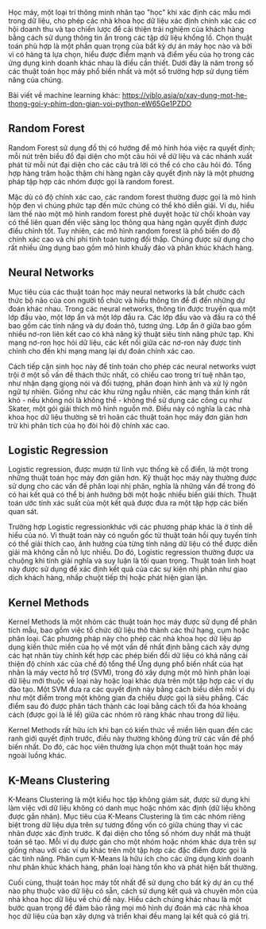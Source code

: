 Học máy, một loại trí thông minh nhân tạo "học" khi xác định các mẫu mới trong dữ liệu, cho phép các nhà khoa học dữ liệu xác định chính xác các cơ hội doanh thu và tạo chiến lược để cải thiện trải nghiệm của khách hàng bằng cách sử dụng thông tin ẩn trong các tập dữ liệu khổng lồ.
Chọn thuật toán phù hợp là một phần quan trọng của bất kỳ dự án máy học nào và bởi vì có hàng tá lựa chọn, hiểu được điểm mạnh và điểm yếu của họ trong các ứng dụng kinh doanh khác nhau là điều cần thiết. Dưới đây là năm trong số các thuật toán học máy phổ biến nhất và một số trường hợp sử dụng tiềm năng của chúng.

Bài viết về machine learning khác: https://viblo.asia/p/xay-dung-mot-he-thong-goi-y-phim-don-gian-voi-python-eW65Ge1PZDO

## Random Forest
Random Forest sử dụng đồ thị có hướng để mô hình hóa việc ra quyết định; mỗi nút trên biểu đồ đại diện cho một câu hỏi về dữ liệu và các nhánh xuất phát từ mỗi nút đại diện cho các câu trả lời có thể có cho câu hỏi đó. Tổng hợp hàng trăm hoặc thậm chí hàng ngàn cây quyết định này là một phương pháp tập hợp các nhóm được gọi là random forest.

Mặc dù có độ chính xác cao, các random forest thường được gọi là mô hình hộp đen vì chúng phức tạp đến mức chúng có thể khó diễn giải. Ví dụ, hiểu làm thế nào một mô hình random forest phê duyệt hoặc từ chối khoản vay có thể liên quan đến việc sàng lọc thông qua hàng ngàn quyết định được điều chỉnh tốt. Tuy nhiên, các mô hình random forest là phổ biến do độ chính xác cao và chi phí tính toán tương đối thấp. Chúng được sử dụng cho rất nhiều ứng dụng bao gồm mô hình khuấy đảo và phân khúc khách hàng.

## Neural Networks 
Mục tiêu của các thuật toán học máy neural networks là bắt chước cách thức bộ não của con người tổ chức và hiểu thông tin để đi đến những dự đoán khác nhau. Trong các  neural networks, thông tin được truyền qua một lớp đầu vào, một lớp ẩn và một lớp đầu ra. Các lớp đầu vào và đầu ra có thể bao gồm các tính năng và dự đoán thô, tương ứng. Lớp ẩn ở giữa bao gồm nhiều nơ-ron liên kết cao có khả năng kỹ thuật siêu tính năng phức tạp. Khi mạng nơ-ron học hỏi dữ liệu, các kết nối giữa các nơ-ron này được tinh chỉnh cho đến khi mạng mang lại dự đoán chính xác cao.

Cách tiếp cận sinh học này để tính toán cho phép các neural networks vượt trội ở một số vấn đề thách thức nhất, có chiều cao trong trí tuệ nhân tạo, như nhận dạng giọng nói và đối tượng, phân đoạn hình ảnh và xử lý ngôn ngữ tự nhiên. Giống như các khu rừng ngẫu nhiên, các mạng thần kinh rất khó - nếu không nói là không thể - không thể sử dụng các công cụ như Skater, một gói giải thích mô hình nguồn mở. Điều này có nghĩa là các nhà khoa học dữ liệu thường sẽ trì hoãn các thuật toán học máy đơn giản hơn trừ khi phân tích của họ đòi hỏi độ chính xác cao.

## Logistic Regression
Logistic regression, được mượn từ lĩnh vực thống kê cổ điển, là một trong những thuật toán học máy đơn giản hơn. Kỹ thuật học máy này thường được sử dụng cho các vấn đề phân loại nhị phân, nghĩa là những vấn đề trong đó có hai kết quả có thể bị ảnh hưởng bởi một hoặc nhiều biến giải thích. Thuật toán ước tính xác suất của một kết quả được đưa ra một tập hợp các biến quan sát.

Trường hợp Logistic regressionkhác với các phương pháp khác là ở tính dễ hiểu của nó. Vì thuật toán này có nguồn gốc từ thuật toán hồi quy tuyến tính có thể giải thích cao, ảnh hưởng của từng tính năng dữ liệu có thể được diễn giải mà không cần nỗ lực nhiều. Do đó, Logistic regression thường được ưa chuộng khi tính giải nghĩa và suy luận là tối quan trọng. Thuật toán linh hoạt này được sử dụng để xác định kết quả của các sự kiện nhị phân như giao dịch khách hàng, nhấp chuột tiếp thị hoặc phát hiện gian lận.


## Kernel Methods
Kernel Methods là một nhóm các thuật toán học máy được sử dụng để phân tích mẫu, bao gồm việc tổ chức dữ liệu thô thành các thứ hạng, cụm hoặc phân loại. Các phương pháp này cho phép các nhà khoa học dữ liệu áp dụng kiến thức miền của họ về một vấn đề nhất định bằng cách xây dựng các hạt nhân tùy chỉnh kết hợp các phép biến đổi dữ liệu có khả năng cải thiện độ chính xác của chế độ tổng thể Ứng dụng phổ biến nhất của hạt nhân là máy vectơ hỗ trợ (SVM), trong đó xây dựng một mô hình phân loại dữ liệu mới thuộc về loại này hoặc loại khác dựa trên một tập hợp các ví dụ đào tạo. Một SVM đưa ra các quyết định này bằng cách biểu diễn mỗi ví dụ như một điểm trong một không gian đa chiều được gọi là siêu phẳng. Các điểm sau đó được phân tách thành các loại bằng cách tối đa hóa khoảng cách (được gọi là lề lề) giữa các nhóm rõ ràng khác nhau trong dữ liệu.

Kernel Methods rất hữu ích khi bạn có kiến thức về miền liên quan đến các ranh giới quyết định trước, điều này thường không đúng trừ các vấn đề phổ biến nhất. Do đó, các học viên thường lựa chọn một thuật toán học máy ngoài luồng khác.

## K-Means Clustering
K-Means Clustering là một kiểu học tập không giám sát, được sử dụng khi làm việc với dữ liệu không có danh mục hoặc nhóm xác định (dữ liệu không được gắn nhãn). Mục tiêu của K-Means Clustering là tìm các nhóm riêng biệt trong dữ liệu dựa trên sự tương đồng vốn có giữa chúng thay vì các nhãn được xác định trước. K đại diện cho tổng số nhóm duy nhất mà thuật toán sẽ tạo. Mỗi ví dụ được gán cho một nhóm hoặc nhóm khác dựa trên sự giống nhau với các ví dụ khác trên một tập hợp các đặc điểm được gọi là các tính năng. Phân cụm K-Means là hữu ích cho các ứng dụng kinh doanh như phân khúc khách hàng, phân loại hàng tồn kho và phát hiện bất thường.

Cuối cùng, thuật toán học máy tốt nhất để sử dụng cho bất kỳ dự án cụ thể nào phụ thuộc vào dữ liệu có sẵn, cách sử dụng kết quả và chuyên môn của nhà khoa học dữ liệu về chủ đề này. Hiểu cách chúng khác nhau là một bước quan trọng để đảm bảo rằng mọi mô hình dự đoán mà các nhà khoa học dữ liệu của bạn xây dựng và triển khai đều mang lại kết quả có giá trị.